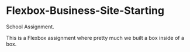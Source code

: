 # Flexbox-Business-Site-Starting
School Assignment.


This is a Flexbox assignment where pretty much we built a box inside of a box.
